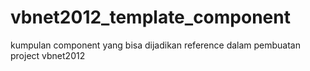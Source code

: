 # vbnet2012_template_component
kumpulan component yang bisa dijadikan reference dalam pembuatan project vbnet2012
